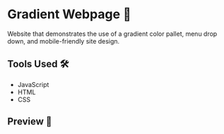 # Gradient Webpage :art:
Website that demonstrates the use of a gradient color pallet, menu drop down, and mobile-friendly site design. 

## Tools Used :hammer_and_wrench:
- JavaScript
- HTML
- CSS 

## Preview :eyes:
